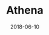 ---
layout: post
title: Athena
image: /public/photos/athena.jpg
caption: When autumn beckons
date: 2018-06-10
tags: []
---